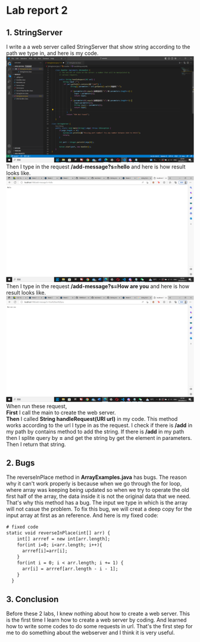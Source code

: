 # Lab report 2
## 1. StringServer
I write a a web server called StringServer that show string according to the path we type in, and here is my code.\
![Image](https://github.com/1984Elias42/lab2/blob/main/lab2%201.jpg)
Then I type in the request __/add-message?s=hello__ and here is how result looks like.\
![Image](https://github.com/1984Elias42/lab2/blob/main/lab2%202.jpg)
Then I type in the request __/add-message?s=How are you__ and here is how result looks like.\
![Image](https://github.com/1984Elias42/lab2/blob/main/lab2%203.jpg)
When run these request,\
__First__ I call the main to create the web server.\
__Then__ I called __String handleRequest(URI url)__ in my code. This method works according to the url I type in as the request. I check if there is __/add__ in my path by contains method to add the string. If there is __/add__ in my path then I splite query by __=__ and get the string by get the element in parameters. Then I return that string.
## 2. Bugs
The reverseInPlace method in __ArrayExamples.java__ has bugs. The reason why it can't work properly is because when we go through the for loop, where array was keeping being updated so when we try to operate the old first half of the array, the data inside it is not the original data that we need. That's why this method has a bug. The input we type in which is the array will not casue the problem. To fix this bug, we will creat a deep copy for the input array at first as an reference. And here is my fixed code: 
```
# fixed code
static void reverseInPlace(int[] arr) {
    int[] arrref = new int[arr.length];
    for(int i=0; i<arr.length; i++){
      arrref[i]=arr[i];
    }
    for(int i = 0; i < arr.length; i += 1) {
      arr[i] = arrref[arr.length - i - 1];
    }
  }
```
## 3. Conclusion
Before these 2 labs, I knew nothing about how to create a web server. This is the first time I learn how to create a web server by coding. And learned how to write some codes to do some requests in url. That's the first step for me to do something about the webserver and I think it is very useful.
